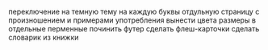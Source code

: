 переключение на темную тему
на каждую буквы отдульную страницу с произношением и примерами употребления
вынести цвета размеры в отдельные перменные
починить футер
сделать флеш-карточки
сделать словарик из книжки
